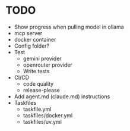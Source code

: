 # TODO
- Show progress when pulling model in ollama
- mcp server
- docker container 
- Config folder?
- Test
  - gemini provider
  - openrouter provider
  - Write tests
- CI/CD
  - code quality
  - release-please
- Add agent.md (claude.md) instructions
- Taskfiles
  - taskfile.yml
  - taskfiles/docker.yml
  - taskfiles/uv.yml
